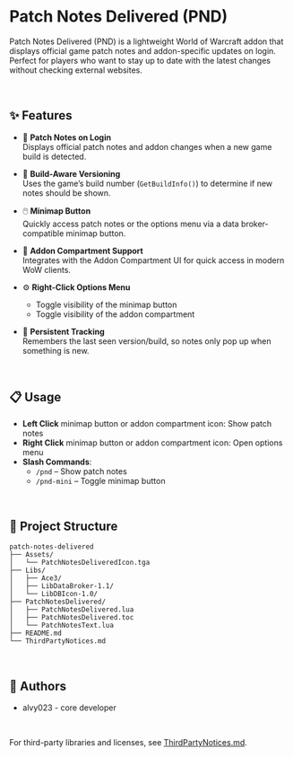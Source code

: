 # Patch Notes Delivered (PND)

Patch Notes Delivered (PND) is a lightweight World of Warcraft addon that displays official game patch notes and addon-specific updates on login. Perfect for players who want to stay up to date with the latest changes without checking external websites.

<br>

## ✨ Features

- 📌 **Patch Notes on Login**  
  Displays official patch notes and addon changes when a new game build is detected.

- 🧠 **Build-Aware Versioning**  
  Uses the game’s build number (`GetBuildInfo()`) to determine if new notes should be shown.

- 🖱️ **Minimap Button**  
  Quickly access patch notes or the options menu via a data broker-compatible minimap button.

- 📁 **Addon Compartment Support**  
  Integrates with the Addon Compartment UI for quick access in modern WoW clients.

- ⚙️ **Right-Click Options Menu**  
  - Toggle visibility of the minimap button  
  - Toggle visibility of the addon compartment

- 💾 **Persistent Tracking**  
  Remembers the last seen version/build, so notes only pop up when something is new.

<br>

## 📋 Usage

- **Left Click** minimap button or addon compartment icon: Show patch notes  
- **Right Click** minimap button or addon compartment icon: Open options menu  
- **Slash Commands**:
  - `/pnd` – Show patch notes  
  - `/pnd-mini` – Toggle minimap button  

<br>

## 📁 Project Structure
```
patch-notes-delivered
├── Assets/
│   └── PatchNotesDeliveredIcon.tga
├── Libs/
│   ├── Ace3/
│   ├── LibDataBroker-1.1/
│   └── LibDBIcon-1.0/
├── PatchNotesDelivered/
│   ├── PatchNotesDelivered.lua
│   ├── PatchNotesDelivered.toc
│   └── PatchNotesText.lua
├── README.md
└── ThirdPartyNotices.md
```

<br>

## 👤 Authors
- alvy023 - core developer

<br>

For third-party libraries and licenses, see [ThirdPartyNotices.md](./ThirdPartyNotices.md).
